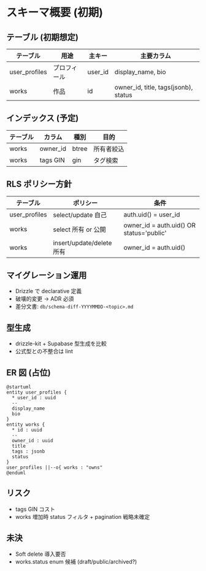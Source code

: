 # スキーマ概要 (初期)

## テーブル (初期想定)
| テーブル | 用途 | 主キー | 主要カラム |
|----------|------|--------|------------|
| user_profiles | プロフィール | user_id | display_name, bio |
| works | 作品 | id | owner_id, title, tags(jsonb), status |

## インデックス (予定)
| テーブル | カラム | 種別 | 目的 |
|----------|--------|------|------|
| works | owner_id | btree | 所有者絞込 |
| works | tags GIN | gin | タグ検索 |

## RLS ポリシー方針
| テーブル | ポリシー | 条件 |
|----------|----------|------|
| user_profiles | select/update 自己 | auth.uid() = user_id |
| works | select 所有 or 公開 | owner_id = auth.uid() OR status='public' |
| works | insert/update/delete 所有 | owner_id = auth.uid() |

## マイグレーション運用
- Drizzle で declarative 定義
- 破壊的変更 → ADR 必須
- 差分文書: `db/schema-diff-YYYYMMDD-<topic>.md`

## 型生成
- drizzle-kit + Supabase 型生成を比較
- 公式型との不整合は lint

## ER 図 (占位)
```plantuml
@startuml
entity user_profiles {
  * user_id : uuid
  --
  display_name
  bio
}
entity works {
  * id : uuid
  --
  owner_id : uuid
  title
  tags : jsonb
  status
}
user_profiles ||--o{ works : "owns"
@enduml
```

## リスク
- tags GIN コスト
- works 増加時 status フィルタ + pagination 戦略未確定

## 未決
- Soft delete 導入要否
- works.status enum 候補 (draft/public/archived?)


